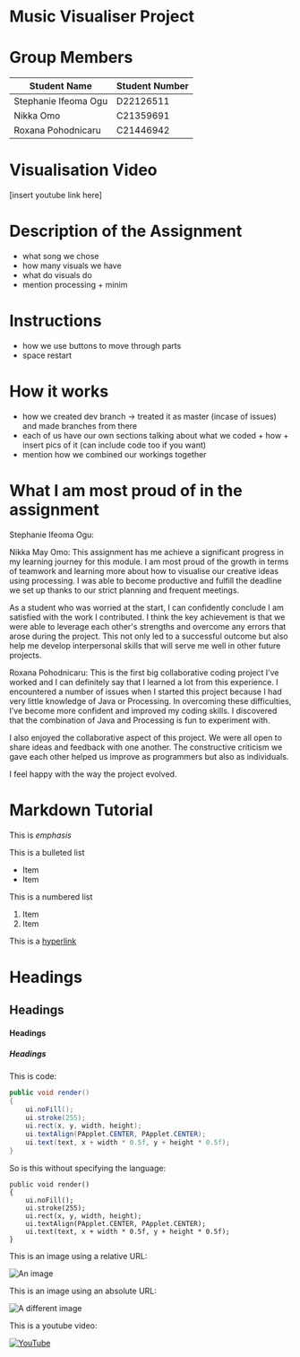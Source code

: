# Music Visualiser Project

# Group Members

| Student Name | Student Number |
|-----------|-----------|
|Stephanie Ifeoma Ogu | D22126511 |
|Nikka Omo | C21359691 |
|Roxana Pohodnicaru | C21446942 |

# Visualisation Video

[insert youtube link here]

# Description of the Assignment

- what song we chose
- how many visuals we have
- what do visuals do
- mention processing + minim

# Instructions

- how we use buttons to move through parts
- space restart

# How it works

- how we created dev branch -> treated it as master (incase of issues) and made branches from there
- each of us have our own sections talking about what we coded + how + insert pics of it (can include code too if you want)
- mention how we combined our workings together

# What I am most proud of in the assignment

Stephanie Ifeoma Ogu:

Nikka May Omo: This assignment has me achieve a significant progress in my learning journey for this module. I am most proud of the growth in terms of teamwork and learning more about how to visualise our creative ideas using processing. I was able to become productive and fulfill the deadline we set up thanks to our strict planning and frequent meetings. 

As a student who was worried at the start, I can confidently conclude I am satisfied with the work I contributed. I think the key achievement is that we were able to leverage each other's strengths and overcome any errors that arose during the project. This not only led to a successful outcome but also help me develop interpersonal skills that will serve me well in other future projects.

Roxana Pohodnicaru: 
This is the first big collaborative coding project I’ve worked and I can definitely say that I learned a lot from this experience. 
I encountered a  number of issues when I started this project because I had very little knowledge of Java or Processing. In overcoming these difficulties, I’ve become more confident and improved my coding skills. I discovered that the combination of Java and Processing is fun to experiment with.

I also enjoyed the collaborative aspect of this project. We were all open to share ideas and feedback with one another. The constructive criticism we gave each other helped us improve as programmers but also as individuals.

I feel happy with the way the project evolved.



# Markdown Tutorial

This is *emphasis*

This is a bulleted list

- Item
- Item

This is a numbered list

1. Item
1. Item

This is a [hyperlink](http://bryanduggan.org)

# Headings
## Headings
#### Headings
##### Headings

This is code:

```Java
public void render()
{
	ui.noFill();
	ui.stroke(255);
	ui.rect(x, y, width, height);
	ui.textAlign(PApplet.CENTER, PApplet.CENTER);
	ui.text(text, x + width * 0.5f, y + height * 0.5f);
}
```

So is this without specifying the language:

```
public void render()
{
	ui.noFill();
	ui.stroke(255);
	ui.rect(x, y, width, height);
	ui.textAlign(PApplet.CENTER, PApplet.CENTER);
	ui.text(text, x + width * 0.5f, y + height * 0.5f);
}
```

This is an image using a relative URL:

![An image](images/p8.png)

This is an image using an absolute URL:

![A different image](https://bryanduggandotorg.files.wordpress.com/2019/02/infinite-forms-00045.png?w=595&h=&zoom=2)

This is a youtube video:

[![YouTube](http://img.youtube.com/vi/J2kHSSFA4NU/0.jpg)](https://www.youtube.com/watch?v=J2kHSSFA4NU)
